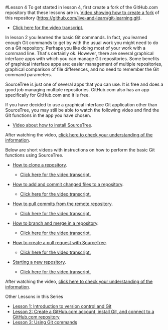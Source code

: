 #Lesson 4
To get started in lesson 4, first create a fork of the GitHub.com repository that these lessons are in.
[Video showing how to create a fork](http://youtu.be/haS1_gxGx0U "Video about creating a fork of a GitHub.com repository") of this repository (https://github.com/live-and-learn/git-learning.git).
* [Click here for the video transcript.](https://github.com/live-and-learn/git-learning/tree/master/lesson-4/transcript-lesson-4-create-github-fork.md "Transcript for Video about creating a fork of a GitHub.com repository")

In lesson 2 you learned the basic Git commands. In fact, you learned enough Git commands to get by with the usual work you might need to do on a Git repository. Perhaps you like doing most of your work with a command line. That's certainly ok. However, there are several graphical interface apps with which you can manage Git repositories. Some benefits of graphical interface apps are: easier management of multiple repositories, graphical comparison of file differences, and no need to remember the Git command parameters.

SourceTree is just one of several apps that you can use. It is free and does a good job managing multiple repositories. GitHub.com also has an app specifically for GitHub.com and it is free.

If you have decided to use a graphical interface Git application other than SourceTree, you may still be able to watch the following video and find the Git functions in the app you have chosen.
* [Video about how to install SourceTree](https://youtu.be/eE7_UKBDhH8 "Video about installing Atlassian's SourceTree app").

After watching the video, [click here to check your understanding of the information](https://github.com/live-and-learn/git-learning/tree/master/lesson-4/assessment-lesson-4-video-1-using-sourcetree.md "Assessment for Video about SourceTree and Git commands").


Below are short videos with instructions on how to perform the basic Git functions using SourceTree.

* [How to clone a repository](http://youtu.be/01h8c127MRM "Video about using SourceTree to clone a repository").
  * [Click here for the video transcript.](https://github.com/live-and-learn/git-learning/tree/master/lesson-4/transcript-lesson-4-clone-repository.md "Transcript for Video about using SourceTree to clone a repository.")

* [How to add and commit changed files to a repository](http://youtu.be/ryZjlNmHPI0 "Video about using SourceTree to add and commit changed, added, and deleted files to a repository").
  * [Click here for the video transcript.](https://github.com/live-and-learn/git-learning/tree/master/lesson-4/transcript-lesson-4-add-commit.md "Transcript for Video about using SourceTree to add and commit changed files to a repository.")

* [How to pull commits from the remote repository](http://youtu.be/8SwQDTKXxjI "Video about using SourceTree to pull commits from the remote repository").
  * [Click here for the video transcript.](https://github.com/live-and-learn/git-learning/tree/master/lesson-4/transcript-lesson-4-pull.md "Transcript for Video about using SourceTree to pull commits from a remote repository.")

* [How to branch and merge in a repository](http://youtu.be/sUZ4n_uk2JY "Video about using SourceTree to branch and merge in a repository").
  * [Click here for the video transcript.](https://github.com/live-and-learn/git-learning/tree/master/lesson-4/transcript-lesson-4-branch-merge.md "Transcript for Video about using SourceTree to branch and merge in a repository.")

* [How to create a pull request with SourceTree](http://youtu.be/C3dsqSHL9vo "Video about creating a pull request with SourceTree").
  * [Click here for the video transcript.](https://github.com/live-and-learn/git-learning/tree/master/lesson-4/transcript-lesson-4-pull-request.md "Transcript for Video about using SourceTree to create a pull request with SourceTree.")

* [Starting a new repository](http://youtu.be/olQ8dOcSCjM "Video about creating a new Git repository").
  * [Click here for the video transcript.](https://github.com/live-and-learn/git-learning/tree/master/lesson-4/transcript-lesson-4-init.md "Transcript for Video about creating a new Git repository")

After watching the video, [click here to check your understanding of the information](https://github.com/live-and-learn/git-learning/tree/master/lesson-4/assessment-lesson-4-using-sourcetree.md "Assessment for videos about using SourceTree").


Other Lessons in this Series
* [Lesson 1: Introduction to version control and Git](https://github.com/live-and-learn/git-learning/tree/master/lesson-1 "Lesson 1 about version control and an introduction to Git.")
* [Lesson 2: Create a GitHub.com account, install Git, and connect to a GitHub.com repository](https://github.com/live-and-learn/git-learning/tree/master/lesson-2 "Lesson 2 about creating a GitHub.com account, installing Git, and connecting to a GitHub.com repository")
* [Lesson 3: Using Git commands](https://github.com/live-and-learn/git-learning/tree/master/lesson-3 "Lesson 3 about using Git commands.")
